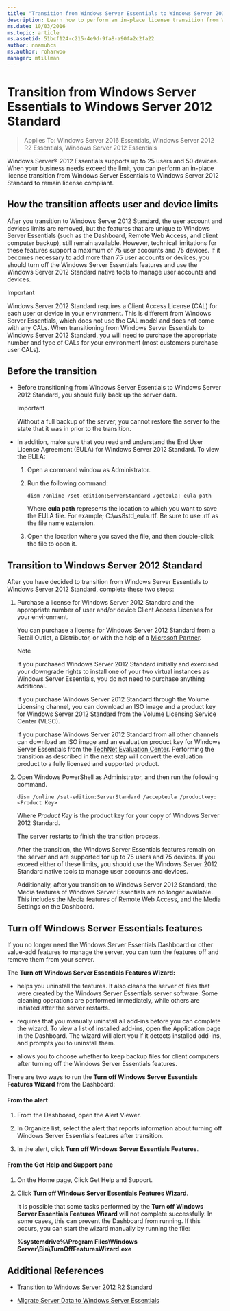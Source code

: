 ```yaml
---
title: "Transition from Windows Server Essentials to Windows Server 2012 Standard"
description: Learn how to perform an in-place license transition from Windows Server Essentials to Windows Server 2012 Standard to remain license compliant.
ms.date: 10/03/2016
ms.topic: article
ms.assetid: 51bcf124-c215-4e9d-9fa8-a90fa2c2fa22
author: nnamuhcs
ms.author: roharwoo
manager: mtillman
---
```


# Transition from Windows Server Essentials to Windows Server 2012 Standard

>Applies To: Windows Server 2016 Essentials, Windows Server 2012 R2 Essentials, Windows Server 2012 Essentials

 Windows Server&reg; 2012 Essentials supports up to 25 users and 50 devices. When your business needs exceed the limit, you can perform an in-place license transition from  Windows Server Essentials to  Windows Server 2012 Standard to remain license compliant.

## How the transition affects user and device limits
 After you transition to  Windows Server 2012 Standard, the user account and devices limits are removed, but the features that are unique to Windows Server Essentials (such as the Dashboard, Remote Web Access, and client computer backup), still remain available. However, technical limitations for these features support a maximum of 75 user accounts and 75 devices. If it becomes necessary to add more than 75 user accounts or devices, you should turn off the  Windows Server Essentials features and use the  Windows Server 2012 Standard native tools to manage user accounts and devices.

> [!IMPORTANT]
>   Windows Server 2012 Standard requires a Client Access License (CAL) for each user or device in your environment. This is different from  Windows Server Essentials, which does not use the CAL model and does not come with any CALs.  When transitioning from  Windows Server Essentials to  Windows Server 2012 Standard, you will need to purchase the appropriate number and type of CALs for your environment (most customers purchase user CALs).

## Before the transition

-   Before transitioning from  Windows Server Essentials to  Windows Server 2012 Standard, you should fully back up the server data.

    > [!IMPORTANT]
    >  Without a full backup of the server, you cannot restore the server to the state that it was in prior to the transition.

-   In addition, make sure that you read and understand the End User License Agreement (EULA) for  Windows Server 2012 Standard. To view the EULA:

    1.  Open a command window as Administrator.

    2.  Run the following command:

         ```console
         dism /online /set-edition:ServerStandard /geteula: eula path
         ```

         Where **eula path** represents the location to which you want to save the EULA file. For example;  C:\ws8std_eula.rtf.  Be sure to use .rtf as the file name extension.

    3.  Open the location where you saved the file, and then double-click the file to open it.

## Transition to  Windows Server 2012 Standard
 After you have decided to transition from  Windows Server Essentials to  Windows Server 2012 Standard, complete these two steps:

1. Purchase a license for  Windows Server 2012 Standard and the appropriate number of user and/or device Client Access Licenses for your environment.

    You can purchase a license for  Windows Server 2012 Standard from a Retail Outlet, a Distributor, or with the help of a [Microsoft Partner](https://pinpoint.microsoft.com/SelectCulture.aspx).

   > [!NOTE]
   >  If you purchased  Windows Server 2012 Standard initially and exercised your downgrade rights to install one of your two virtual instances as  Windows Server Essentials, you do not need to purchase anything additional.
   >
   >  If you purchase  Windows Server 2012 Standard through the Volume Licensing channel, you can download an ISO image and a product key for  Windows Server 2012 Standard from the Volume Licensing Service Center (VLSC).
   >
   >  If you purchase  Windows Server 2012 Standard from all other channels can download an ISO image and an evaluation product key for  Windows Server Essentials from the [TechNet Evaluation Center](https://technet.microsoft.com/evalcenter/jj659306.aspx). Performing the transition as described in the next step will convert the evaluation product to a fully licensed and supported product.

2. Open Windows PowerShell as Administrator, and then run the following command.

    ```console
    dism /online /set-edition:ServerStandard /accepteula /productkey: <Product Key>
    ```

    Where *Product Key* is the product key for your copy of  Windows Server 2012 Standard.

    The server restarts to finish the transition process.

   After the transition, the  Windows Server Essentials features remain on the server and are supported for up to 75 users and 75 devices. If you exceed either of these limits, you should use the  Windows Server 2012 Standard native tools to manage user accounts and devices.

   Additionally, after you transition to  Windows Server 2012 Standard, the Media features of  Windows Server Essentials are no longer available. This includes the Media features of Remote Web Access, and the Media Settings on the Dashboard.

## Turn off  Windows Server Essentials features
 If you no longer need the  Windows Server Essentials Dashboard or other value-add features to manage the server, you can turn the features off and remove them from your server.

 The **Turn off Windows Server Essentials Features Wizard:**

- helps you uninstall the features. It also cleans the server of files that were created by the  Windows Server Essentials server software.  Some cleaning operations are performed immediately, while others are initiated after the server restarts.

- requires that you manually uninstall all add-ins before you can complete the wizard. To view a list of installed add-ins, open the Application page in the Dashboard. The wizard will alert you if it detects installed add-ins, and prompts you to uninstall them.

- allows you to choose whether to keep backup files for client computers after turning off the  Windows Server Essentials features.

 There are two ways to run the **Turn off Windows Server Essentials Features Wizard** from the Dashboard:

#### From the alert

1.  From the Dashboard, open the Alert Viewer.

2.  In Organize list, select the alert that reports information about turning off  Windows Server Essentials features after transition.

3.  In the alert, click **Turn off Windows Server Essentials Features**.

#### From the Get Help and Support pane

1. On the Home page, Click Get Help and Support.

2. Click **Turn off Windows Server Essentials Features Wizard**.

   It is possible that some tasks performed by the **Turn off Windows Server Essentials Features Wizard** will not complete successfully. In some cases, this can prevent the Dashboard from running. If this occurs, you can start the wizard manually by running the file:

   **%systemdrive%\Program Files\Windows Server\Bin\TurnOffFeaturesWizard.exe**

## Additional References


-   [Transition to Windows Server 2012 R2 Standard](Transition-from-Windows-Server-2012-R2-Essentials-to-Windows-Server-2012-R2-Standard.md)

-   [Migrate Server Data to Windows Server Essentials](Migrate-Server-Data-to-Windows-Server-Essentials.md)

